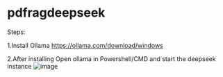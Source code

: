# pdfragdeepseek

Steps:

1.Install Ollama https://ollama.com/download/windows

2.After installing Open ollama in Powershell/CMD and start the deepseek instance 
  ![image](https://github.com/user-attachments/assets/9ac2a44d-e938-4a6b-bf37-9aeea7669b4e)
